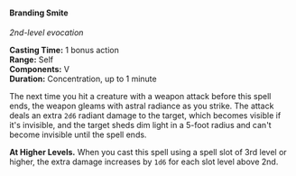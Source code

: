 #### Branding Smite
<!-- markdownlint-disable link-image-reference-definitions -->
[_metadata_:spell_name]:- "Branding Smite"
[_metadata_:spell_school]:- "evocation"
[_metadata_:spell_level]:- "2"
[_metadata_:casting_time_amount]:- "1"
[_metadata_:casting_time_unit]:- "bonus action"
[_metadata_:ritual]:- "false"
[_metadata_:range]:- "Self"
[_metadata_:target]:- "Self"
[_metadata_:components_verbal]:- "true"
[_metadata_:components_somatic]:- "false"
[_metadata_:components_material]:- "false"
[_metadata_:concentration]:- "true"
[_metadata_:duration]:- "1 minute"
[_metadata_:damage_formula]:- "2d6"
[_metadata_:damage_type]:- "radiant"
[_metadata_:compared_to_wotc_srd_5.1]:- "mechanics_same_wording_same"
[_metadata_:compared_to_a5e_srd]:- "added"
<!-- markdownlint-disable-next-line no-emphasis-as-heading -->
_2nd-level evocation_

**Casting Time:** 1 bonus action \
**Range:** Self \
**Components:** V \
**Duration:** Concentration, up to 1 minute

The next time you hit a creature with a weapon attack before this spell ends, the weapon gleams with astral radiance as you strike.
The attack deals an extra `2d6` radiant damage to the target, which becomes visible if it's invisible, and the target sheds dim light in a 5-foot radius and can't become invisible until the spell ends.

**At Higher Levels.**
When you cast this spell using a spell slot of 3rd level or higher, the extra damage increases by `1d6` for each slot level above 2nd.
